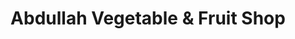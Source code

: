 ---
title: "Abdullah Vegetable & Fruit Shop"
url: /karachi/abdullah-vegetable-und-fruit-shop/
shop: Allgemein
---